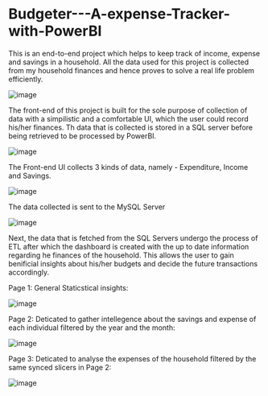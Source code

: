 # Budgeter---A-expense-Tracker-with-PowerBI
This is an end-to-end project which helps to keep track of income, expense and savings in a household. All the data used for this project is collected from my household finances and hence proves to solve a real life problem efficiently.


![image](https://user-images.githubusercontent.com/94131187/201170053-6d95a99a-da75-47d3-83c9-7d1129d32d4a.png)


The front-end of this project is built for the sole purpose of collection of data with a simpilistic and a comfortable UI, which the user could record his/her finances. Th data that is collected is stored in a SQL server before being retrieved to be processed by PowerBI.


![image](https://user-images.githubusercontent.com/94131187/201163602-52126307-d0a7-4a9a-a647-a9576f72a39b.png)


The Front-end UI collects 3 kinds of data, namely - Expenditure, Income and Savings.


![image](https://user-images.githubusercontent.com/94131187/201169288-bd36ca86-6bf4-4f41-b83f-0fe82fd94593.png)


The data collected is sent to the MySQL Server


![image](https://user-images.githubusercontent.com/94131187/201175355-e6a96173-fa77-4ae2-863b-895bf72d9fba.png)


Next, the data that is fetched from the SQL Servers undergo the process of ETL after which the dashboard is created with the up to date information regarding he finances of the household. This allows the user to gain benificial insights about his/her budgets and decide the future transactions accordingly.


Page 1: General Staticstical insights:

![image](https://user-images.githubusercontent.com/94131187/201176233-c001181d-194c-4b74-9edb-7b9e7d41ac80.png)

Page 2: Deticated to gather intellegence about the savings and expense of each individual filtered by the year and the month:

![image](https://user-images.githubusercontent.com/94131187/201342912-830aac18-e114-4cfc-8b4e-e8076e6d67db.png)

Page 3: Deticated to analyse the expenses of the household filtered by the same synced slicers in Page 2:

![image](https://user-images.githubusercontent.com/94131187/201348452-1b55a344-8e74-4a1d-b7f4-0db3119b85cd.png)
